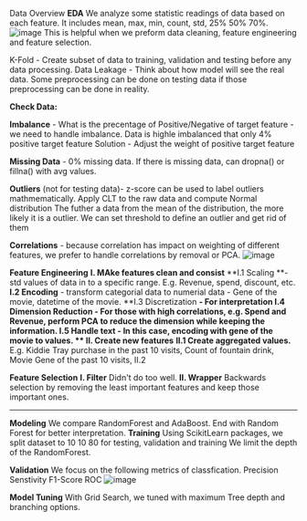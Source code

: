 Data Overview
**EDA**
We analyze some statistic readings of data based on each feature.
It includes mean, max, min, count, std, 25% 50% 70%.
![image](https://user-images.githubusercontent.com/32372822/144900775-89f681d0-9d8c-4251-ae4a-2a6a255a2a06.png)
This is helpful when we preform data cleaning, feature engineering and feature selection.


K-Fold - Create subset of data to training, validation and testing before any data processing.
Data Leakage - Think about how model will see the real data. Some preprocessing can be done on testing data if those preprocessing can be done in reality.

**Check Data:**

**Imbalance** - What is the precentage of Positive/Negative of target feature - we need to handle imbalance.
Data is highle imbalanced that only 4% positive target feature
Solution - Adjust the weight of positive target feature

**Missing Data** - 0% missing data. 
If there is missing data, can dropna() or fillna() with avg values.

**Outliers** (not for testing data)- z-score can be used to label outliers mathmematically.
Apply CLT to the raw data and compute Normal distribution
The futher a data from the mean of the distribution, the more likely it is a outlier.
We can set threshold to define an outlier and get rid of them

**Correlations** - because correlation has impact on weighting of different features, we prefer to handle correlations by removal or PCA.
![image](https://user-images.githubusercontent.com/32372822/144901146-622786e3-f9ac-4620-a155-d9fe4e436913.png)


**Feature Engineering**
**I. MAke features clean and consist**
**I.1 Scaling **- std values of data in to a specific range. E.g. Revenue, spend, discount, etc.
**I.2 Encoding** - transform categorial data to numerial data - Gene of the movie, datetime of the movie.
**I.3 Discretization **- For interpretation
**I.4 Dimension Reduction** - For those with high correlations, e.g. Spend and Revenue, perform PCA to reduce the dimension while keeping the information.
**I.5 Handle text** - In this case, encoding with gene of the movie to values.
**
II. Create new features**
**II.1  Create aggregated values.** E.g. Kiddie Tray purchase in the past 10 visits, Count of fountain drink, Movie Gene of the past 10 visits,
II.2 

**Feature Selection**
**I. Filter**
Didn't do too well.
**II. Wrapper**
Backwards selection by removing the least important features and keep those important ones. 

----------------------
**Modeling**
We compare RandomForest and AdaBoost. End with Random Forest for better interpretation.
**Training**
Using ScikitLearn packages, we split dataset to 10 10 80 for testing, validation and training
We limit the depth of the RandomForest.

**Validation**
We focus on the following metrics of classfication.
Precision
Senstivity
F1-Score
ROC
![image](https://user-images.githubusercontent.com/32372822/144923954-d23254a7-5798-4edc-ad39-993c29e254f3.png)

**Model Tuning** 
With Grid Search, we tuned with maximum Tree depth and branching options.








